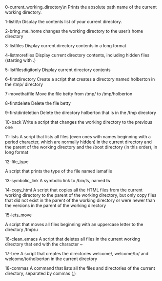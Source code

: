 0-current_working_directory\n
Prints the absolute path name of the current working directory.

1-listit\n
Display the contents list of your current directory.

2-bring_me_home
changes the working directory to the user’s home directory

3-listfiles
Display current directory contents in a long format

4-listmorefiles
Display current directory contents, including hidden files (starting with .)

5-listfilesdigitonly
Display current directory contents

6-firstdirectory
Create a script that creates a directory named holberton in the /tmp/ directory

7-movethatfile
Move the file betty from /tmp/ to /tmp/holberton

8-firstdelete
Delete the file betty

9-firstdirdeletion
Delete the directory holberton that is in the /tmp directory

10-back
Write a script that changes the working directory to the previous one

11-lists
A script that lists all files (even ones with names beginning with a period character, which are normally hidden) in the current directory and the parent of the working directory and the /boot directory (in this order), in long format

12-file_type

A script that prints the type of the file named iamafile

13-symbolic_link
A symbolic link to /bin/ls, named __ls__

14-copy_html
A script that copies all the HTML files from the current working directory to the parent of the working directory, but only copy files that did not exist in the parent of the working directory or were newer than the versions in the parent of the working directory

15-lets_move

A script that moves all files beginning with an uppercase letter to the directory /tmp/u

16-clean_emacs
A script that deletes all files in the current working directory that end with the character ~

17-tree
A script that creates the directories welcome/, welcome/to/ and welcome/to/holberton in the current directory

18-commas
A command that lists all the files and directories of the current directory, separated by commas (,)